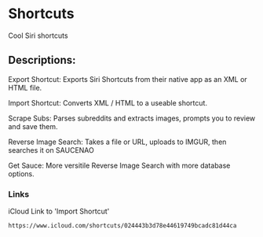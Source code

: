 # Shortcuts
Cool Siri shortcuts


## Descriptions:


Export Shortcut: Exports Siri Shortcuts from their native app as an XML or HTML file.

Import Shortcut: Converts XML / HTML to a useable shortcut.

Scrape Subs: Parses subreddits and extracts images, prompts you to review and save them.

Reverse Image Search: Takes a file or URL, uploads to IMGUR, then searches it on SAUCENAO

Get Sauce: More versitile Reverse Image Search with more database options.

### Links

iCloud Link to 'Import Shortcut'

```
https://www.icloud.com/shortcuts/024443b3d78e44619749bcadc81d44ca
